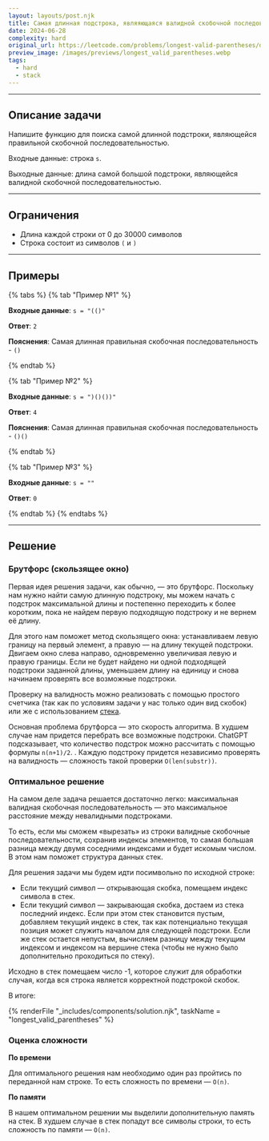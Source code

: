 ```yaml
---
layout: layouts/post.njk
title: Самая длинная подстрока, являяющаяся валидной скобочной последовательностью
date: 2024-06-28
complexity: hard
original_url: https://leetcode.com/problems/longest-valid-parentheses/description/
preview_image: /images/previews/longest_valid_parentheses.webp
tags:
  - hard
  - stack
---
```

---

## Описание задачи

Напишите функцию для поиска самой длинной подстроки, являющейся правильной скобочной последовательностью.

Входные данные: строка `s`.

Выходные данные: длина самой большой подстроки, являющейся валидной скобочной последовательностью.

---

## Ограничения

- Длина каждой строки от 0 до 30000 символов
- Строка состоит из символов `(` и `)`

---

## Примеры

{% tabs %}
{% tab "Пример №1" %}

**Входные данные**: `s = "(()"`

**Ответ**: `2`

**Пояснения**: Самая длинная правильная скобочная последовательность - `()`

{% endtab %}

{% tab "Пример №2" %}

**Входные данные**: `s = ")()())"`

**Ответ**: `4`

**Пояснения**: Самая длинная правильная скобочная последовательность - `()()`

{% endtab %}

{% tab "Пример №3" %}

**Входные данные**: `s = ""`

**Ответ**: `0`

{% endtab %}
{% endtabs %}

---

## Решение

### Брутфорс (скользящее окно)

Первая идея решения задачи, как обычно, — это брутфорс. Поскольку нам нужно найти самую длинную подстроку, мы можем начать с подстрок максимальной длины и постепенно переходить к более коротким, пока не найдем первую подходящую подстроку и не вернем её длину.

Для этого нам поможет метод скользящего окна: устанавливаем левую границу на первый элемент, а правую — на длину текущей подстроки. Двигаем окно слева направо, одновременно увеличивая левую и правую границы. Если не будет найдено ни одной подходящей подстроки заданной длины, уменьшаем длину на единицу и снова начинаем проверять все возможные подстроки.

Проверку на валидность можно реализовать с помощью простого счетчика (так как по условиям задачи у нас только один вид скобок) или же с использованием [стека](https://algorithmics-blog.github.io/blog/valid_parentheses/).

Основная проблема брутфорса — это скорость алгоритма. В худшем случае нам придется перебрать все возможные подстроки. ChatGPT подсказывает, что количество подстрок можно рассчитать с помощью формулы `n(n+1)/2`. . Каждую подстроку придется независимо проверять на валидность — сложность такой проверки `O(len(substr))`.

### Оптимальное решение

На самом деле задача решается достаточно легко: максимальная валидная скобочная последовательность — это максимальное расстояние между невалидными подстроками.

То есть, если мы сможем «вырезать» из строки валидные скобочные последовательности, сохранив индексы элементов, то самая большая разница между двумя соседними индексами и будет искомым числом. В этом нам поможет структура данных стек.

Для решения задачи мы будем идти посимвольно по исходной строке:

- Если текущий символ — открывающая скобка, помещаем индекс символа в стек.
- Если текущий символ — закрывающая скобка, достаем из стека последний индекс. Если при этом стек становится пустым, добавляем текущий индекс в стек, так как потенциально текущая позиция может служить началом для следующей подстроки. Если же стек остается непустым, вычисляем разницу между текущим индексом и индексом на вершине стека (чтобы не нужно было дополнительно проходиться по стеку).

Исходно в стек помещаем число -1, которое служит для обработки случая, когда вся строка является корректной подстрокой скобок.

В итоге:

{% renderFile "_includes/components/solution.njk", taskName = "longest_valid_parentheses" %}

### Оценка сложности

**По времени**

Для оптимального решения нам необходимо один раз пройтись по переданной нам строке. То есть сложность по времени — `O(n)`.

**По памяти**

В нашем оптимальном решении мы выделили дополнительную память на стек. В худшем случае в стек попадут все символы строки, то есть сложность по памяти — `O(n)`.
